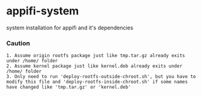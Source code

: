 # appifi-system
system installation for appifi and it's dependencies

### Caution
  ```
  1. Assume origin rootfs package just like tmp.tar.gz already exits under /home/ folder
  2. Assume kernel package just like kernel.deb already exits under /home/ folder
  3. Only need to run 'deploy-rootfs-outside-chroot.sh', but you have to modify this file and 'deploy-rootfs-inside-chroot.sh' if some names have changed like 'tmp.tar.gz' or 'kernel.deb'
  ```
